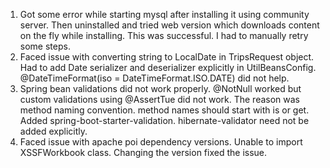 1. Got some error while starting mysql after installing it using community server. Then uninstalled and tried web version which downloads content on the fly while installing. This was successful. I had to manually retry some steps.
2. Faced issue with converting string to LocalDate in TripsRequest object. Had to add Date serializer and deserializer
explicitly in UtilBeansConfig. @DateTimeFormat(iso = DateTimeFormat.ISO.DATE) did not help.
3. Spring bean validations did not work properly. @NotNull worked but custom validations using @AssertTue did not work. The reason was method naming convention. method names should start with is or get. 
Added spring-boot-starter-validation. hibernate-validator need not be added explicitly.
4. Faced issue with apache poi dependency versions. Unable to import XSSFWorkbook class. Changing the version fixed the issue.


